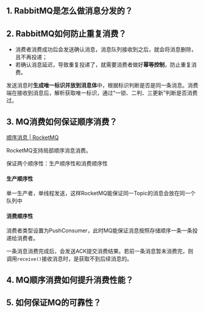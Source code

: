 ## 1. RabbitMQ是怎么做消息分发的？

## 2. RabbitMQ如何防止重复消费？
- 消费者消费成功后会发送确认消息，消息队列接收到之后，就会将消息删除，且不再投递；
- 若确认消息延迟，导致重复投递了，就需要消费者做好**幂等控制**，防止重复消费。

发送消息时**生成唯一标识并放到消息体**中，根据标识判断是否是同一条消息。消费端在接收到消息后，解析获取唯一标识，通过“一锁、二判、三更新”判断是否消费过。

## 3. MQ消费如何保证顺序消费？
[顺序消息 | RocketMQ](https://rocketmq.apache.org/zh/docs/featureBehavior/03fifomessage)

RocketMQ支持局部顺序消息消费。

保证两个顺序性：生产顺序性和消费顺序性

#### 生产顺序性
单一生产者，单线程发送，这样RocketMQ能保证同一Topic的消息会放在同一个队列中

#### 消费顺序性
消费者类型设置为PushConsumer，此时MQ能保证消息按照存储顺序一条一条投递给消费者。

一条消息消费完成后，会发送ACK提交消费结果。若前一条消息暂未消费完，则调用`receive()`接收消息时，是获取不到后续消息的。

## 4. MQ顺序消费如何提升消费性能？
## 5. 如何保证MQ的可靠性？